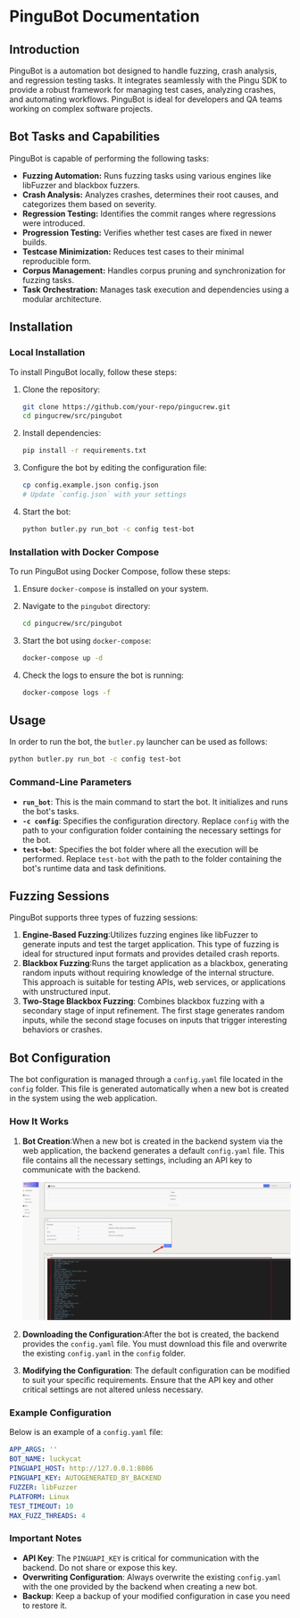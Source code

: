 # PinguBot Documentation

## Introduction

PinguBot is a  automation bot designed to handle fuzzing, crash analysis, and regression testing tasks. It integrates seamlessly with the Pingu SDK to provide a robust framework for managing test cases, analyzing crashes, and automating workflows. PinguBot is ideal for developers and QA teams working on complex software projects.

## Bot Tasks and Capabilities

PinguBot is capable of performing the following tasks:

- **Fuzzing Automation:** Runs fuzzing tasks using various engines like libFuzzer and blackbox fuzzers.
- **Crash Analysis:** Analyzes crashes, determines their root causes, and categorizes them based on severity.
- **Regression Testing:** Identifies the commit ranges where regressions were introduced.
- **Progression Testing:** Verifies whether test cases are fixed in newer builds.
- **Testcase Minimization:** Reduces test cases to their minimal reproducible form.
- **Corpus Management:** Handles corpus pruning and synchronization for fuzzing tasks.
- **Task Orchestration:** Manages task execution and dependencies using a modular architecture.

## Installation

### Local Installation

To install PinguBot locally, follow these steps:

1. Clone the repository:

   ```bash
   git clone https://github.com/your-repo/pingucrew.git
   cd pingucrew/src/pingubot
   ```
2. Install dependencies:

   ```bash
   pip install -r requirements.txt
   ```
3. Configure the bot by editing the configuration file:

   ```bash
   cp config.example.json config.json
   # Update `config.json` with your settings
   ```
4. Start the bot:

   ```bash
   python butler.py run_bot -c config test-bot
   ```

### Installation with Docker Compose

To run PinguBot using Docker Compose, follow these steps:

1. Ensure `docker-compose` is installed on your system.
2. Navigate to the `pingubot` directory:

   ```bash
   cd pingucrew/src/pingubot
   ```
3. Start the bot using `docker-compose`:

   ```bash
   docker-compose up -d
   ```
4. Check the logs to ensure the bot is running:

   ```bash
   docker-compose logs -f
   ```

## Usage

In order to run the bot, the `butler.py` launcher can be used as follows:

```bash
python butler.py run_bot -c config test-bot
```

### Command-Line Parameters

- **`run_bot`**: This is the main command to start the bot. It initializes and runs the bot's tasks.
- **`-c config`**: Specifies the configuration directory. Replace `config` with the path to your configuration folder containing the necessary settings for the bot.
- **`test-bot`**: Specifies the bot folder where all the execution will be performed. Replace `test-bot` with the path to the folder containing the bot's runtime data and task definitions.

## Fuzzing Sessions

PinguBot supports three types of fuzzing sessions:

1. **Engine-Based Fuzzing**:Utilizes fuzzing engines like libFuzzer to generate inputs and test the target application. This type of fuzzing is ideal for structured input formats and provides detailed crash reports.
2. **Blackbox Fuzzing**:Runs the target application as a blackbox, generating random inputs without requiring knowledge of the internal structure. This approach is suitable for testing APIs, web services, or applications with unstructured input.
3. **Two-Stage Blackbox Fuzzing**:
   Combines blackbox fuzzing with a secondary stage of input refinement. The first stage generates random inputs, while the second stage focuses on inputs that trigger interesting behaviors or crashes.

## Bot Configuration

The bot configuration is managed through a `config.yaml` file located in the `config` folder. This file is generated automatically when a new bot is created in the system using the web application.

### How It Works

1. **Bot Creation**:When a new bot is created in the backend system via the web application, the backend generates a default `config.yaml` file. This file contains all the necessary settings, including an API key to communicate with the backend.

   ![1742577837150](image/bot-documentation/1742577837150.png)
2. **Downloading the Configuration**:After the bot is created, the backend provides the `config.yaml` file. You must download this file and overwrite the existing `config.yaml` in the `config` folder.
3. **Modifying the Configuration**:
   The default configuration can be modified to suit your specific requirements. Ensure that the API key and other critical settings are not altered unless necessary.

### Example Configuration

Below is an example of a `config.yaml` file:

```yaml
APP_ARGS: ''
BOT_NAME: luckycat
PINGUAPI_HOST: http://127.0.0.1:8086
PINGUAPI_KEY: AUTOGENERATED_BY_BACKEND
FUZZER: libFuzzer
PLATFORM: Linux
TEST_TIMEOUT: 10
MAX_FUZZ_THREADS: 4
```

### Important Notes

- **API Key**: The `PINGUAPI_KEY` is critical for communication with the backend. Do not share or expose this key.
- **Overwriting Configuration**: Always overwrite the existing `config.yaml` with the one provided by the backend when creating a new bot.
- **Backup**: Keep a backup of your modified configuration in case you need to restore it.
